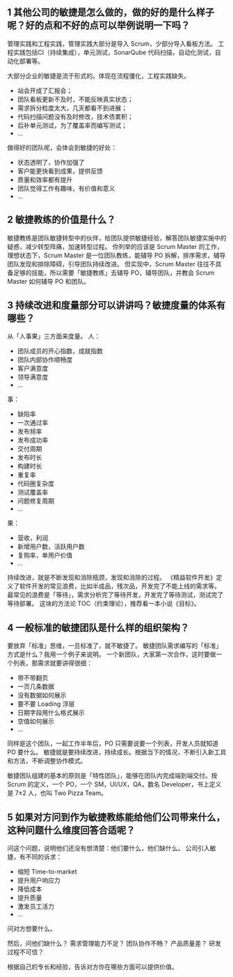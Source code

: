 ## 1 其他公司的敏捷是怎么做的，做的好的是什么样子呢？好的点和不好的点可以举例说明一下吗？
管理实践和工程实践，管理实践大部分是导入 Scrum，少部分导入看板方法。
工程实践包括CI（持续集成），单元测试，SonarQube 代码扫描，自动化测试，自动化部署等。

大部分企业的敏捷是流于形式的。体现在流程僵化，工程实践缺失。
* 站会开成了汇报会；
* 团队看板更新不及时，不能反映真实状态；
* 需求拆分粒度太大，几天都看不到进展；
* 代码扫描问题没有及时修改，技术债累积；
* 后补单元测试，为了覆盖率而编写测试；
* ...

做得好的团队呢，会体会到敏捷的好处：
* 状态透明了，协作加强了
* 客户能更快看到成果，提供反馈
* 质量和效率都有提升
* 团队觉得工作有趣味，有价值和意义
* ...

## 2 敏捷教练的价值是什么？
敏捷教练是团队敏捷转型中的伙伴，给团队提供敏捷经验，解答团队敏捷实施中的疑惑，减少转型阵痛，加速转型过程。
你列举的应该是 Scrum Master 的工作，理想状态下，Scrum Master 是一位团队教练，能辅导 PO 拆解，排序需求，辅导团队发现和排除障碍，引导团队持续改进。
但实现中，Scrum Master 往往不具备足够的技能，所以需要「敏捷教练」去辅导 PO，辅导团队，并教会 Scrum Master 如何辅导 PO 和团队。

## 3 持续改进和度量部分可以讲讲吗？敏捷度量的体系有哪些？ 
从「人事果」三方面来度量。
人：
* 团队成员的开心指数，成就指数
* 团队内部协作顺畅度
* 客户满意度
* 领导满意度
* ...

事：
* 缺陷率
* 一次通过率
* 发布频率
* 发布成功率
* 交付周期
* 发布时长
* 构建时长
* 重复率
* 代码圈复杂度
* 测试覆盖率
* 问题修复周期
* ...

果：
* 营收，利润
* 新增用户数，活跃用户数
* 复购率，单用户价值
* ...

持续改进，就是不断发现和消除瓶颈，发现和消除的过程。
《精益软件开发》定义了软件开发的常见浪费，比如半成品，残次品，开发完了不能上线的需求等。
最常见的浪费是「等待」，需求分析完了等待开发，开发完了等待测试，测试完了等待部署。
这块的方法论 TOC（约束理论），推荐看一本小说《目标》。

## 4 一般标准的敏捷团队是什么样的组织架构？
要放弃「标准」思维，一旦标准了，就不敏捷了。
敏捷团队需求编写的「标准」方式是什么？我用一个例子来说明。
一个新团队，大家第一次合作，这时要做一个列表，那需求就要讲得很细：
* 带不带翻页
* 一页几条数据
* 没有数据如何展示
* 要不要 Loading 浮层
* 日期字段用什么格式展示
* 空值如何展示
* ...

同样是这个团队，一起工作半年后，PO 只需要说要一个列表，开发人员就知道 PO 要什么。
敏捷就是要持续改进，持续成长。根据当下的情况，不断引入新工具和方法，不断调整协作模式。

敏捷团队组建的基本的原则是「特性团队」，能够在团队内完成端到端交付。按 Scrum 的定义，一个 PO，一个 SM，UI/UX，QA，数名 Developer，书上定义是 7±2 人，也叫 Two Pizza Team。

## 5 如果对方问到作为敏捷教练能给他们公司带来什么，这种问题什么维度回答合适呢？ 
问这个问题，说明他们还没有想清楚：他们要什么，他们缺什么。
公司引入敏捷，有不同的诉求：
* 缩短 Time-to-market
* 提升用户响应力
* 降低成本
* 提升质量
* 激发员工活力
* ...

问对方想要什么。

然后，问他们缺什么？
需求管理能力不足？
团队协作不畅？
产品质量差？
研发过程不可信？

根据自己的专长和经验，告诉对方你在哪些方面可以提供价值。

